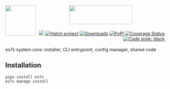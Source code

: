 <h1 align="center">
   <!-- es7s/core -->
   <a href="##"><img align="left" src="https://s3.eu-north-1.amazonaws.com/dp2.dl/readme/es7s/core/logo.svg" width="96" height="96"></a>
   <a href="##"><img src="https://s3.eu-north-1.amazonaws.com/dp2.dl/readme/es7s/core/label.png" width="200" height="60"></a>
</h1>
<div align="right">
 <a href="##"><img src="https://img.shields.io/badge/python-3.10-3776AB?logo=python&logoColor=white&labelColor=333333"></a>
  <a href="https://github.com/pypa/hatch"><img alt="Hatch project" src="https://img.shields.io/badge/hatch-1.6-4051b5.svg?logo=wegame&logoColor=white&labelColor=333333"></a>
  <a href="https://pepy.tech/project/es7s/"><img alt="Downloads" src="https://pepy.tech/badge/es7s"></a>
  <a href="https://pypi.org/project/es7s/"><img alt="PyPI" src="https://img.shields.io/pypi/v/es7s"></a>
  <a href='https://coveralls.io/github/es7s/core?branch=dev'><img src='https://coveralls.io/repos/github/es7s/core/badge.svg?branch=dev' alt='Coverage Status' /></a>
  <a href="https://github.com/psf/black"><img alt="Code style: black" src="https://img.shields.io/badge/code%20style-black-000000.svg"></a>
</div>
<br>
es7s system core: installer, CLI entrypoint, config manager, shared code

## Installation

```shell 
pipx install es7s
es7s manage install
```
